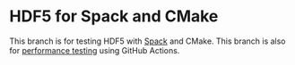 # HDF5 for Spack and CMake

This branch is for testing HDF5 with [Spack](https://github.com/hyoklee/spack) and CMake.
This branch is also for [performance testing](https://github.com/hyoklee/hpf) using GitHub Actions.


